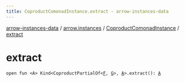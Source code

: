 ```yaml
---
title: CoproductComonadInstance.extract - arrow-instances-data
---
```


[arrow-instances-data](../../index.html) / [arrow.instances](../index.html) / [CoproductComonadInstance](index.html) / [extract](./extract.html)

# extract

`open fun <A> Kind<CoproductPartialOf<`[`F`](index.html#F)`, `[`G`](index.html#G)`>, `[`A`](extract.html#A)`>.extract(): `[`A`](extract.html#A)